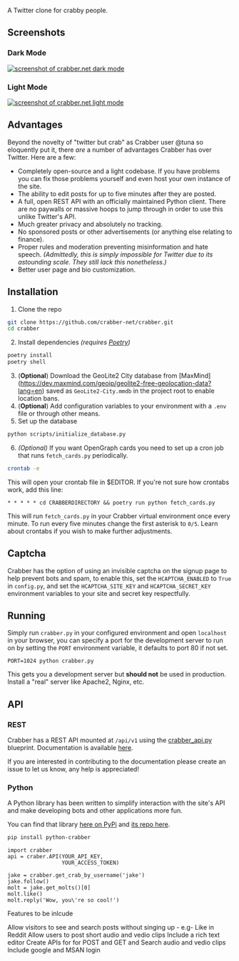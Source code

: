 A Twitter clone for crabby people.
## Screenshots
### Dark Mode
[![screenshot of crabber.net dark mode](https://i.imgur.com/TvRZkRk.png)](https://crabber.net/)
### Light Mode
[![screenshot of crabber.net light mode](https://i.imgur.com/fge3egY.png)](https://crabber.net/)

## Advantages

Beyond the novelty of "twitter but crab" as Crabber user @tuna so eloquently put
it, there *are* a number of advantages Crabber has over Twitter. Here are a few:

* Completely open-source and a light codebase. If you have problems you can fix
    those problems yourself and even host your own instance of the site.
* The ability to edit posts for up to five minutes after they are posted.
* A full, open REST API with an officially maintained Python client. There are
    no paywalls or massive hoops to jump through in order to use this unlike
    Twitter's API.
* Much greater privacy and absolutely no tracking.
* No sponsored posts or other advertisements (or anything else relating to
    finance).
* Proper rules and moderation preventing misinformation and hate speech.
    *(Admittedly, this is simply impossible for Twitter due to its astounding
    scale. They still lack this nonetheless.)*
* Better user page and bio customization.

## Installation

1. Clone the repo
```bash
git clone https://github.com/crabber-net/crabber.git
cd crabber
```
2. Install dependencies *(requires [Poetry](https://python-poetry.org))*
```bash
poetry install
poetry shell
```
3. (**Optional**) Download the GeoLite2 City database from [MaxMind]
(https://dev.maxmind.com/geoip/geolite2-free-geolocation-data?lang=en) 
saved as `GeoLite2-City.mmdb` in the project root to enable location bans.
4. (**Optional**) Add configuration variables to your environment with a
   `.env` file or through other means.
5. Set up the database
```bash
python scripts/initialize_database.py
```
6. *(Optional)* If you want OpenGraph cards you need to set up a cron job that
   runs `fetch_cards.py` periodically.
```bash
crontab -e
```
This will open your crontab file in $EDITOR. If you're not sure how crontabs
work, add this line:
```
* * * * * cd CRABBERDIRECTORY && poetry run python fetch_cards.py
```
This will run `fetch_cards.py` in your Crabber virtual environment once every
minute. To run every five minutes change the first asterisk to `0/5`. Learn
about crontabs if you wish to make further adjustments.

## Captcha

Crabber has the option of using an invisible captcha on the signup page to
help prevent bots and spam, to enable this, set the `HCAPTCHA_ENABLED` to `True`
in `config.py`, and set the `HCAPTCHA_SITE_KEY` and `HCAPTCHA_SECRET_KEY`
environment variables to your site and secret key respectfully.

## Running

Simply run `crabber.py` in your configured environment and open `localhost` in
your browser, you can specify a port for the development server to run on by
setting the `PORT` environment variable, it defaults to port 80 if not set.

```
PORT=1024 python crabber.py
```

This gets you a development server but **should not** be used in production.
Install a "real" server like Apache2, Nginx, etc.

## API

### REST

Crabber has a REST API mounted at `/api/v1` using the
[crabber_api.py](crabber_api.py) blueprint. Documentation is available
[here](https://github.com/crabber-net/crabber-api-docs).

If you are interested in contributing to the documentation please create an
issue to let us know, any help is appreciated!

### Python

A Python library has been written to simplify interaction with the site's API
and make developing bots and other applications more fun.

You can find that library [here on
PyPi](https://pypi.org/project/python-crabber/) and [its repo
here](https://github.com/crabber-net/python-crabber).

```bash
pip install python-crabber
```
```python3
import crabber
api = craber.API(YOUR_API_KEY,
                 YOUR_ACCESS_TOKEN)

jake = crabber.get_crab_by_username('jake')
jake.follow()
molt = jake.get_molts()[0]
molt.like()
molt.reply('Wow, you\'re so cool!')
```

Features to be inlcude

Allow visitors to see and search posts without singing up - e.g- Like in Reddit
Allow users to post short audio and vedio clips
Include a rich text editor
Create APIs for for POST and GET and Search audio and vedio clips
Include google and MSAN login

